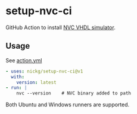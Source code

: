 # setup-nvc-ci

GitHub Action to install [NVC VHDL simulator](https://github.com/nickg/nvc).

## Usage

See [action.yml](action.yml)

<!-- start usage -->
```yaml
- uses: nickg/setup-nvc-ci@v1
  with:
    version: latest
- run: |
    nvc --version    # NVC binary added to path
```

Both Ubuntu and Windows runners are supported.
